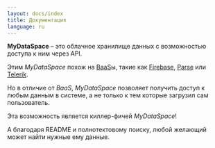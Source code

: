 ```yaml
---
layout: docs/index
title: Документация
language: ru
---
```

**MyDataSpace** – это облачное хранилище данных с возможностью доступа к ним через API.

Этим *MyDataSpace* похож на [BaaS](http://ru.bmstu.wiki/BaaS_(Backend-as-a-Service))ы,
такие как [Firebase](https://firebase.google.com), [Parse](https://parseplatform.github.io/) или [Telerik](http://www.telerik.com/platform/backend-services).

Но в отличие от *BaaS*, *MyDataSpace* позволяет получить доступ к любым данным в системе, а не только к тем
которые загрузил сам пользователь.

Эта возможность является киллер-фичей *MyDataSpace*!

А благодаря README и полнотектовому поиску, любой желающий может найти нужные ему данные.